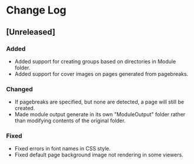 # Change Log

## [Unreleased]
### Added
- Added support for creating groups based on directories in Module folder.
- Added support for cover images on pages generated from pagebreaks.

### Changed
- If pagebreaks are specified, but none are detected, a page will still be created.
- Made module output generate in its own "ModuleOutput" folder rather than modifying contents of the original folder.

### Fixed
- Fixed errors in font names in CSS style.
- Fixed default page background image not rendering in some viewers.